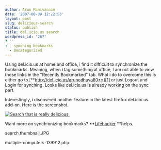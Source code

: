 ```yaml
---
author: Arun Manivannan
date: '2007-08-09 12:22:53'
layout: post
slug: delicious-search
status: publish
title: del.icio.us search
wordpress_id: '267'
? ''
: - synching bookmarks
  - Uncategorized
---
```


Using del.icio.us at home and office, i find it difficult to synchronize the
bookmarks. Meaning, when i tag something at office, I am not able to view
those links in the "Recently Bookmarked" tab. What i do to overcome this is
either go to [**http://del.icio.us/arunodhaya80**][1] or just Logout and Login
for synching. Looks like del.icio.us is already working on the sync part.

Interestingly, i discovered another feature in the latest firefox del.icio.us
add-on. Here is the screenshot.

[![Search that is really delicious.][2]][3]

Want more on synchronizing bookmarks? **[Lifehacker][4] **helps.

   [1]: http://del.icio.us/arunodhaya80

   [2]: http://www.arunma.com/wp-content/uploads/2007/08/delicious-
search.thumbnail.JPG

   [3]: http://www.arunma.com/wp-content/uploads/2007/08/delicious-search.JPG
(Search that is really delicious.)

   [4]: http://lifehacker.com/software/bookmarks/synchronize-bookmarks-across-
multiple-computers-139912.php

